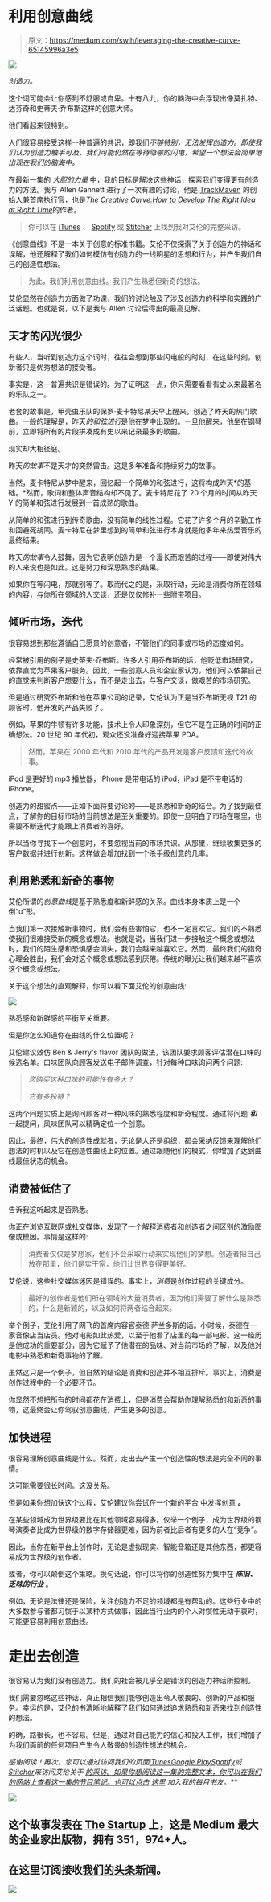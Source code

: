 # 利用创意曲线

> 原文：<https://medium.com/swlh/leveraging-the-creative-curve-65145996a3e5>

![](img/1a63527f5b26dd78271ef2501723d67a.png)

*创造力。*

这个词可能会让你感到不舒服或自卑。十有八九，你的脑海中会浮现出像莫扎特、达芬奇和史蒂夫·乔布斯这样的创意大师。

他们看起来很特别。

人们很容易接受这样一种普遍的共识，即我们*不够特别，无法发挥创造力。即使我们认为创造力触手可及，我们可能仍然在等待隐喻的闪电，希望一个想法会简单地出现在我们的脑海中。*

在最新一集的 [*大胆的力量*](https://itunes.apple.com/us/podcast/the-power-of-bold/id1240586023?mt=2) 中，我的目标是解决这些神话，探索我们变得更有创造力的方法。我与 Allen Gannett 进行了一次有趣的讨论，他是 [TrackMaven](https://medium.com/u/70b67be47e89?source=post_page-----65145996a3e5--------------------------------) 的创始人兼首席执行官，也是[*The Creative Curve:How to Develop The Right Idea at Right Time*](https://www.thecreativecurve.com/)的作者。

> 你可以在 [iTunes](https://itunes.apple.com/us/podcast/episode-26-leveraging-creative-curve-allen-gannett/id1240586023?i=1000416400047&mt=2) 、 [Spotify](https://open.spotify.com/episode/6ZzvPrxDjjqEVeclcP3xJP?si=1eN5-5CzSoO1ZuvUkEvXtQ) 或 [Stitcher](http://www.stitcher.com/s?eid=55437585) 上找到我对艾伦的完整采访。

《创意曲线》不是一本关于创意的标准书籍。艾伦不仅探索了关于创造力的神话和误解，他还解释了我们如何模仿有创造力的一线明星的思想和行为，并产生我们自己的创造性想法。

> 为此，我们利用创意曲线。我们产生熟悉但新奇的想法。

艾伦显然在创造力方面做了功课，我们的讨论触及了涉及创造力的科学和实践的广泛话题。也就是说，以下是我与 Allen 讨论后得出的最高见解。

## 天才的闪光很少

有些人，当听到创造力这个词时，往往会想到那些闪电般的时刻，在这些时刻，创新者只是优秀想法的接受者。

事实是，这一普遍共识是错误的。为了证明这一点，你只需要看看有史以来最著名的乐队之一。

老套的故事是，甲壳虫乐队的保罗·麦卡特尼某天早上醒来，创造了昨天的热门歌曲。一般的理解是，昨天*的和弦进行*是他在梦中出现的。一旦他醒来，他坐在钢琴前，立即将所有的片段拼凑成有史以来记录最多的歌曲。

现实却大相径庭。

昨天*的故事*不是天才的突然雷击。这是多年准备和持续努力的故事。

当然，麦卡特尼从梦中醒来，回忆起一个简单的和弦进行，这将构成昨天*的基础。*然而，歌词和整体声音结构却不见了。麦卡特尼花了 20 个月的时间从昨天 Y 的简单和弦进行发展到一首成熟的歌曲。

从简单的和弦进行到传奇歌曲，没有简单的线性过程。它花了许多个月的辛勤工作和回避死胡同。麦卡特尼在梦里想到的简单和弦进行本身就是他多年来热爱音乐的最终结果。

昨天*的故事*令人鼓舞，因为它表明创造力是一个漫长而艰苦的过程——即使对伟大的人来说也是如此。这是努力和深思熟虑的结果。

如果你在等闪电，那就别等了。取而代之的是，采取行动，无论是消费你所在领域的内容，与你所在领域的人交谈，还是仅仅修补一些附带项目。

## 倾听市场，迭代

很容易想到那些遵循自己愿景的创意者，不管他们的同事或市场的态度如何。

经常被引用的例子是史蒂夫·乔布斯。许多人引用乔布斯的话，他贬低市场研究，依靠直觉为苹果客户服务。因此，一些创意人员和企业家认为，他们可以依靠自己的直觉来判断客户想要什么，而不是走出去，与客户交谈，做艰苦的市场研究。

但是通过研究乔布斯和他在苹果公司的记录，艾伦认为正是当乔布斯无视 T21 的顾客时，他开发的产品失败了。

例如，苹果的牛顿有许多功能，技术上令人印象深刻，但它不是在正确的时间的正确想法。20 世纪 90 年代初，观众还没准备好迎接苹果 PDA。

> 然而，苹果在 2000 年代和 2010 年代的产品开发是客户反馈和迭代的故事。

iPod 是更好的 mp3 播放器，iPhone 是带电话的 iPod，iPad 是不带电话的 iPhone。

创造力的甜蜜点——正如下面将要讨论的——是熟悉和新奇的结合。为了找到最佳点，了解你的目标市场的当前想法是至关重要的。即使一旦明白了市场在哪里，也需要不断迭代才能跟上消费者的喜好。

所以当你寻找下一个创意时，不要忽视当前的市场共识。从那里，继续收集更多的客户数据并进行创新。这样做会增加找到一个杀手级创意的几率。

## 利用熟悉和新奇的事物

艾伦所谓的*创意曲线*是基于熟悉度和新鲜感的关系。曲线本身本质上是一个倒“u”形。

当我们第一次接触新事物时，我们会有些害怕它，也不一定喜欢它。我们的不熟悉使我们很难接受新的概念或想法。也就是说，当我们进一步接触这个概念或想法时，我们的陌生感和恐惧感会消失，我们会越来越喜欢它。然而，最终我们的猎奇心理会胜出，我们会对这个概念或想法感到厌倦。传统的曝光让我们越来越不喜欢这个概念或想法。

关于这个想法的直观解释，你可以看下面艾伦的创意曲线:

![](img/14e768f2669d445b5d3a13ff1de767c9.png)

熟悉感和新鲜感的平衡至关重要。

但是你怎么知道你在曲线的什么位置呢？

艾伦建议效仿 Ben & Jerry's flavor 团队的做法，该团队要求顾客评估潜在口味的候选名单。口味团队向顾客发送电子邮件调查，针对每种口味询问两个问题:

> *您购买这种口味的可能性有多大？*
> 
> *它有多独特？*

这两个问题实质上是询问顾客对一种风味的熟悉程度和新奇程度。通过将问题 ***和*** 一起提问，风味团队可以精确定位一个创意。

因此，最终，伟大的创造性成就者，无论是人还是组织，都会采纳反馈来理解他们想法的时机以及它在创造性曲线上的位置。通过跟随他们的模式，你增加了达到曲线最佳状态的机会。

## 消费被低估了

告诉我这听起来是否熟悉。

你正在浏览互联网或社交媒体，发现了一个解释消费者和创造者之间区别的激励图像或模因。事情是这样的:

> 消费者仅仅是梦想家，他们不会采取行动来实现他们的梦想。创造者把自己放在那里，他们是实干家，他们让世界变得更美好。

艾伦说，这些社交媒体迷因是错误的。事实上，*消费*是创作过程的关键成分。

> 最好的创作者是他们所在领域的大量消费者，因为他们需要了解什么是熟悉的，什么是新颖的，以及如何将两者结合起来。

举个例子，艾伦引用了网飞的首席内容官泰德·萨兰多斯的话。小时候，泰德在一家音像店当店员。他对电影如此热爱，以至于他看了店里的每一部电影。这一经历是他成功的重要部分，因为它赋予了他潜在的品味、对当前市场的了解，以及他对电影中熟悉和新奇事物的了解。

虽然这只是一个例子，但自然的结论是消费和创造并不相互排斥。事实上，消费是创作过程中的一个必要环节。

你显然不想把所有的时间都花在消费上，但是消费会帮助你理解熟悉的和新奇的事物，这最终会让你驾驭创意曲线，产生更多的创意。

## 加快进程

很容易理解创意曲线是什么。然而，走出去产生一个创造性的想法是完全不同的事情。

这可能需要很长时间。这没关系。

但是如果你想加快这个过程，艾伦建议你尝试在一个新的平台 中发挥创意 ***。***

在某些领域成为世界级要比在其他领域容易得多。仅举一个例子，成为世界级的钢琴演奏者比成为世界级的数字存储器更难，因为前者比后者有更多的人在“竞争”。

因此，当你在新平台上创作时，无论是虚拟现实、智能音箱还是其他东西，都更容易成为世界级的创作者。

或者，你可以颠倒这个策略。换句话说，你可以将你的创造性努力集中在 ***陈旧、乏味的行业*** 。

例如，无论是法律还是保险，关注创造力不足的领域都是有帮助的。这些行业中的大多数参与者都习惯于以某种方式做事，因此当行业内的个人对惯性无动于衷时，可能更容易利用创意曲线。

# 走出去创造

很容易认为我们没有创造力。我们的社会被几乎全是错误的创造力神话所控制。

我们需要忽略这些神话，真正相信我们能够创造出令人敬畏的、创新的产品和服务。幸运的是，艾伦的书清晰地解释了我们如何通过追求熟悉和新奇来找到创造性的想法。

的确，路很长，也不容易。但是，通过对自己能力的信心和投入工作，我们增加了为我们面前的任何项目产生令人敬畏的创造性想法的机会。

*感谢阅读！再次，您可以通过访问我们的页面*[*iTunes*](https://itunes.apple.com/us/podcast/the-power-of-bold/id1240586023?mt=2)*[*Google Play*](https://play.google.com/music/m/I5h6jsa4t7k3molnci4xkqgbuhu?t=The_Power_of_Bold)*[*Spotify*](https://open.spotify.com/show/6BbvqYtISbUFDaoj3NjoJc?si=KPcpm6uXRzKxB9_5O2r4NA)*或*[*Stitcher*](https://www.stitcher.com/podcast/the-power-of-bold)*来访问艾伦关于* [*的采访。如果你想阅读这一集的完整文本，你可以在我们的网站上查看这一集的节目笔记。也可以点击*](http://www.thepowerofbold.com) [*这里*](http://eepurl.com/dz8buX) *加入我的每月书友。***

**[![](img/308a8d84fb9b2fab43d66c117fcc4bb4.png)](https://medium.com/swlh)**

## **这个故事发表在 [The Startup](https://medium.com/swlh) 上，这是 Medium 最大的企业家出版物，拥有 351，974+人。**

## **在这里订阅接收[我们的头条新闻](http://growthsupply.com/the-startup-newsletter/)。**

**[![](img/b0164736ea17a63403e660de5dedf91a.png)](https://medium.com/swlh)**